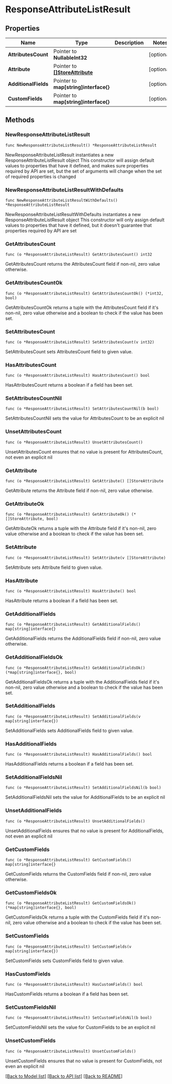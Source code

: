 # ResponseAttributeListResult

## Properties

Name | Type | Description | Notes
------------ | ------------- | ------------- | -------------
**AttributesCount** | Pointer to **NullableInt32** |  | [optional] 
**Attribute** | Pointer to [**[]StoreAttribute**](StoreAttribute.md) |  | [optional] 
**AdditionalFields** | Pointer to **map[string]interface{}** |  | [optional] 
**CustomFields** | Pointer to **map[string]interface{}** |  | [optional] 

## Methods

### NewResponseAttributeListResult

`func NewResponseAttributeListResult() *ResponseAttributeListResult`

NewResponseAttributeListResult instantiates a new ResponseAttributeListResult object
This constructor will assign default values to properties that have it defined,
and makes sure properties required by API are set, but the set of arguments
will change when the set of required properties is changed

### NewResponseAttributeListResultWithDefaults

`func NewResponseAttributeListResultWithDefaults() *ResponseAttributeListResult`

NewResponseAttributeListResultWithDefaults instantiates a new ResponseAttributeListResult object
This constructor will only assign default values to properties that have it defined,
but it doesn't guarantee that properties required by API are set

### GetAttributesCount

`func (o *ResponseAttributeListResult) GetAttributesCount() int32`

GetAttributesCount returns the AttributesCount field if non-nil, zero value otherwise.

### GetAttributesCountOk

`func (o *ResponseAttributeListResult) GetAttributesCountOk() (*int32, bool)`

GetAttributesCountOk returns a tuple with the AttributesCount field if it's non-nil, zero value otherwise
and a boolean to check if the value has been set.

### SetAttributesCount

`func (o *ResponseAttributeListResult) SetAttributesCount(v int32)`

SetAttributesCount sets AttributesCount field to given value.

### HasAttributesCount

`func (o *ResponseAttributeListResult) HasAttributesCount() bool`

HasAttributesCount returns a boolean if a field has been set.

### SetAttributesCountNil

`func (o *ResponseAttributeListResult) SetAttributesCountNil(b bool)`

 SetAttributesCountNil sets the value for AttributesCount to be an explicit nil

### UnsetAttributesCount
`func (o *ResponseAttributeListResult) UnsetAttributesCount()`

UnsetAttributesCount ensures that no value is present for AttributesCount, not even an explicit nil
### GetAttribute

`func (o *ResponseAttributeListResult) GetAttribute() []StoreAttribute`

GetAttribute returns the Attribute field if non-nil, zero value otherwise.

### GetAttributeOk

`func (o *ResponseAttributeListResult) GetAttributeOk() (*[]StoreAttribute, bool)`

GetAttributeOk returns a tuple with the Attribute field if it's non-nil, zero value otherwise
and a boolean to check if the value has been set.

### SetAttribute

`func (o *ResponseAttributeListResult) SetAttribute(v []StoreAttribute)`

SetAttribute sets Attribute field to given value.

### HasAttribute

`func (o *ResponseAttributeListResult) HasAttribute() bool`

HasAttribute returns a boolean if a field has been set.

### GetAdditionalFields

`func (o *ResponseAttributeListResult) GetAdditionalFields() map[string]interface{}`

GetAdditionalFields returns the AdditionalFields field if non-nil, zero value otherwise.

### GetAdditionalFieldsOk

`func (o *ResponseAttributeListResult) GetAdditionalFieldsOk() (*map[string]interface{}, bool)`

GetAdditionalFieldsOk returns a tuple with the AdditionalFields field if it's non-nil, zero value otherwise
and a boolean to check if the value has been set.

### SetAdditionalFields

`func (o *ResponseAttributeListResult) SetAdditionalFields(v map[string]interface{})`

SetAdditionalFields sets AdditionalFields field to given value.

### HasAdditionalFields

`func (o *ResponseAttributeListResult) HasAdditionalFields() bool`

HasAdditionalFields returns a boolean if a field has been set.

### SetAdditionalFieldsNil

`func (o *ResponseAttributeListResult) SetAdditionalFieldsNil(b bool)`

 SetAdditionalFieldsNil sets the value for AdditionalFields to be an explicit nil

### UnsetAdditionalFields
`func (o *ResponseAttributeListResult) UnsetAdditionalFields()`

UnsetAdditionalFields ensures that no value is present for AdditionalFields, not even an explicit nil
### GetCustomFields

`func (o *ResponseAttributeListResult) GetCustomFields() map[string]interface{}`

GetCustomFields returns the CustomFields field if non-nil, zero value otherwise.

### GetCustomFieldsOk

`func (o *ResponseAttributeListResult) GetCustomFieldsOk() (*map[string]interface{}, bool)`

GetCustomFieldsOk returns a tuple with the CustomFields field if it's non-nil, zero value otherwise
and a boolean to check if the value has been set.

### SetCustomFields

`func (o *ResponseAttributeListResult) SetCustomFields(v map[string]interface{})`

SetCustomFields sets CustomFields field to given value.

### HasCustomFields

`func (o *ResponseAttributeListResult) HasCustomFields() bool`

HasCustomFields returns a boolean if a field has been set.

### SetCustomFieldsNil

`func (o *ResponseAttributeListResult) SetCustomFieldsNil(b bool)`

 SetCustomFieldsNil sets the value for CustomFields to be an explicit nil

### UnsetCustomFields
`func (o *ResponseAttributeListResult) UnsetCustomFields()`

UnsetCustomFields ensures that no value is present for CustomFields, not even an explicit nil

[[Back to Model list]](../README.md#documentation-for-models) [[Back to API list]](../README.md#documentation-for-api-endpoints) [[Back to README]](../README.md)


